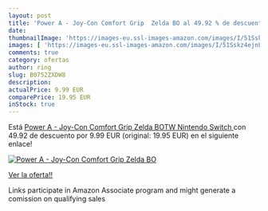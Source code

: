 ```yaml
---
layout: post
title: 'Power A - Joy-Con Comfort Grip  Zelda BO al 49.92 % de descuento'
date: 
thumbnailImage: 'https://images-eu.ssl-images-amazon.com/images/I/51Sskz4ejnL._SL200_.jpg'
images: [ 'https://images-eu.ssl-images-amazon.com/images/I/51Sskz4ejnL._SL200_.jpg' ]
comments: true
category: ofertas
author: ring
slug: B0752ZXDW8
description:
actualPrice: 9.99 EUR
comparePrice: 19.95 EUR
inStock: true
---
```


Está [Power A - Joy-Con Comfort Grip  Zelda BOTW  Nintendo Switch ](https://www.amazon.es/dp/B0752ZXDW8/?tag=tolees-21) con 49.92 de descuento por 9.99 EUR (original: 19.95 EUR) en el siguiente enlace!

[![Power A - Joy-Con Comfort Grip  Zelda BO](https://images-eu.ssl-images-amazon.com/images/I/51Sskz4ejnL._SL200_.jpg)](https://www.amazon.es/dp/B0752ZXDW8/?tag=tolees-21)

[Ver la oferta!!](https://www.amazon.es/dp/B0752ZXDW8/?tag=tolees-21)

Links participate in Amazon Associate program and might generate a comission on qualifying sales


